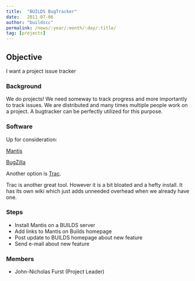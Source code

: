 ```yaml
---
title:  "BUILDS BugTracker"
date:   2011-07-06
author: "buildscc"
permalink: /news/:year/:month/:day/:title/
tag: [projects]
---
```


## Objective

I want a project issue tracker

### Background

We do projects! We need someway to track progress and more importantly to track issues. We are distributed and many times multiple people work on a project. A bugtracker can be perfectly utilized for this purpose.

### Software

Up for consideration:

[Mantis](http://www.mantisbt.org/)

[BugZilla](http://www.bugzilla.org/)

Another option is [Trac](http://trac.edgewall.org/).

Trac is another great tool. However it is a bit bloated and a hefty install. It has its own wiki which just adds unneeded overhead when we already have one.

### Steps

- Install Mantis on a BUILDS server
- Add links to Mantis on Builds homepage
- Post update to BUILDS homepage about new feature
- Send e-mail about new feature

### Members

- John-Nicholas Furst (Project Leader)